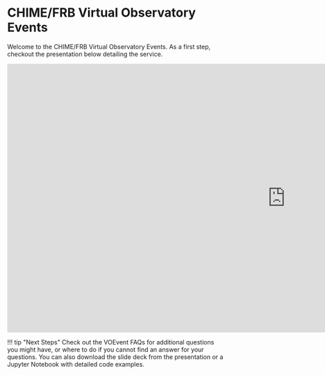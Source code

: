 # CHIME/FRB Virtual Observatory Events
Welcome to the CHIME/FRB Virtual Observatory Events. As a first step, checkout the presentation below detailing the service.

<div class="video-wrapper">
  <iframe width="1280" height="620" src="https://www.youtube.com/embed/jzljZMwQ-co" frameborder="0" title="CHIME/FRB VOEvents Service" allow="accelerometer; autoplay; clipboard-write; encrypted-media; gyroscope; picture-in-picture"></iframe>
</div>

!!! tip "Next Steps"
    Check out the VOEvent FAQs for additional questions you might have, or where to do if you cannot find an answer for your questions. You can also download the slide deck from the presentation or a Jupyter Notebook with detailed code examples.